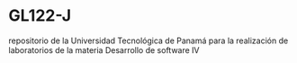 # GL122-J
repositorio de la Universidad Tecnológica de Panamá para la realización de laboratorios de la materia Desarrollo de software IV
